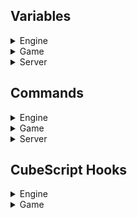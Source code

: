 ## Variables

<details>
  <summary>Engine</summary>
  
| Variable                 | Type               | Min | Default | Max     | Description |
| -------------------------|--------------------|-----|---------|---------|-------------|
| aaenvmap                 | Persistent integer | 0   | 1       | 1       |
| allfaces                 | Integer            | 0   | 0       | 1       | Allows texturing commands to apply the new texture to all the sides of the selected geometry.
| amd_eal_bug              | Integer            | 0   | 0       | 1       |
| amd_pf_bug               | Integer            | 0   | 0       | 1       |
|animationinterpolationtime| Integer            | 0   |  200    |  1000   |
| aodepthformat            | Integer            | 1   | 0       | 0       |
| aoderiv                  | Integer            | -1  | 1       | 1       |
| attachradius             | Integer            | 1   | 100     | 1000    |
| avatarfov                | Integer            | 10  | 40      | 100     | Field of view of the avatar (first person weapon).
| avatarzoomfov            | Integer            | 10  | 25      | 60      | Field of view of the avatar (first person weapon) while zoomed in. Currently read-only.
| batchdecals              | Integer            | 0   |  1      |  1      |
| batchgeom                | Integer            | 0   |  1      |  1      |
| clampsky                 | Integer            | 0   |  1      |  1      |
| compresspng              | Persistent integer | 0   | 9       | 9       |
| compresstga              | Persistent integer | 0   | 1       | 1       |
| connectname              | Persistent string  | N/A | N/A     | N/A     |
| csmcull                  | Integer            | 0   |  1      |  1      |
| csmfarplane              | Integer            | 64  |  1024   |  16384  |
| csminoq                  | Integer            | 0   |  1      |  1      |
| csmnearplane             | Integer            | 1   |  1      |  16     |
| cullparticles            | Integer            | 0   |  1      |  1      |
| dbgalias                 | Integer            | 0   | 4       | 1000    |
| dbgcolmesh               | Integer            | 0   | 0       | 1       |
| dbgdds                   | Integer            | 0   |  0      |  1      |
| dbgexts                  | Integer            | 0   | 0       | 1       |
| dbggrass                 | Integer            | 0   | 0       | 1       |
| dbgmodes                 | Integer            | 0   | 0       | 1       |
| dbgmovie                 | Integer            | 0   | 0       | 1       |
| dbgpcull                 | Integer            | 0   |  0      |  1      |
| dbgpseed                 | Integer            | 0   |  0      |  1      |
| dbgshader                | Integer            | 0   |  1      |  2      |
| dbgsound                 | Integer            | 0   |  0      |  1      |
| dbgstain                 | Integer            | 0   |  0      |  1      |
| dbgubo                   | Integer            | 0   |  0      |  1      |
| dbgvars                  | Integer            | 0   | 0       | 1       |
| debugao                  | Integer            | 0   | 0       | 1       | 
| debugbloom               | Integer            | 0   | 0       | 1       |
| debugdepth               | Integer            | 0   | 0       | 1       |
| debuglightscissor        | Integer            | 0   |  0      |  1      |
| debugrefract             | Integer            | 0   | 0       | 1       |
| debugrh                  | Integer            | -1  | 0       | RH_MAXSPLITS*(RH_MAXGRID + 2) |
| debugrsm                 | Integer            | 0   | 0       | 2       |
| debugshadowatlas         | Integer            | 0   | 0       |  3      |
| debugsmaa                | Integer            | 0   | 0       | 5       |
| debugstencil             | Integer            | 0   | 0       | 0xFF    |
| debugtqaa                | Integer            | 0   | 0       | 2       |
| defershaders             | Integer            | 0   |  1      |  1      |
| depthfaillights          | Integer            | 0   |  1      |  1      |
| depthtestlights          | Integer            | 0   |  2      |  2      |
| desktoph                 | Integer            | 1   | 0       | 0       |
| desktopw                 | Integer            | 1   | 0       | 0       |
| dtoutline                | Integer            | 0   |  1      |  1      |
| editcursor               | Integer            | 0   | 1       | 1       |
| editing                  | Integer            | 1   | 0       | 0       |
| entautoviewdist          | Integer            | 0   | 25      | 100     |
| entcamdir                | Persistent integer | 0   | 1       | 1       |
| entdrop                  | Integer            | 0   | 2       | 3       |
| entitysurf               | Integer            | 0   | 0       | 1       |
| entmovingshadow          | Integer            | 0   | 1       | 1       |
| entselradius             | Integer            | 0   | 2       | 10      |
| entselsnap               | Integer            | 0   | 0       | 1       |
| envmapbb                 | Integer            | 0   | 0       | 1       |
| envmapradius             | Integer            | 0   | 128     | 10000   |
| flarecutoff              | Persistent integer | 0   | 1000    | 10000   |
| flaresize                | Persistent integer | 20  | 100     | 500     |
| floatspeed               | Integer            | 1   | 100     | 10000   |
| fogoverlay               | Integer            | 0   | 1       | 1       |
| forcespotlights          | Integer            | 1   |  0      |  0      |
| frametimer               | Integer            | 0   | 0       | 1       |
| fullbright               | Integer            | 0   | 0       | 1       |
| fullbrightlevel          | Integer            | 0   | 160     | 255     |
| fullbrightmodels         | Persistent integer | 0   | 0       | 200     | 
| gcolorclear              | Integer            | 0   |  1      |  1      |
| gdepthclear              | Integer            | 0   |  1      |  1      |
| gdepthformat             | Integer            | 1   | 0       | 0       |
| ghasstencil              | Integer            | 1   | 0       | 0       |
| glcompat                 | Integer            | 1   | 0       | 0       |
| glerr                    | Integer            | 0   | 0       | 1       |
| glslversion              | Integer            | 1   | 0       | 0       |
| glversion                | Integer            | 1   | 0       | 0       |
| gpuskel                  | Persistent integer | 0   | 0       | 1       |
| gridlookup               | Integer            | 0   | 0       | 1       |
| hdraccummillis           | Integer            | 1   | 33      | 1000    |
| hdrreduce                | Integer            | 0   | 2       | 2       |
| hidechanges              | Integer            | 0   | 0       | 1       |
| hidehud                  | Integer            | 0   | 0       | 1       |
| hidestats                | Integer            | 0   | 0       | 1       |
| hwcubetexsize            | Integer            | 1   |  0      |  0      |
| hwmaxaniso               | Integer            | 1   |  0      |  0      |
| hwtexsize                | Integer            | 1   |  0      |  0      |
| hwtexunits               | Integer            | 1   |  0      |  0      |
| hwvtexunits              | Integer            | 1   |  0      |  0      |
| intel_mapbufferrange_bug | Integer            | 0   | 0       | 1       |
| intel_texalpha_bug       | Integer            | 0   | 0       | 1       |
| invalidcubeguard         | Integer            | 0   | 1       | 1       |
| lastdisconnectreason     | Read-only string   | N/A | N/A     | N/A     |
| lightpassesused          | Integer            | 1   |  0      |  0      |
| lightsoccluded           | Integer            | 1   |  0      |  0      |
| lightsvisible            | Integer            | 1   |  0      |  0      |
| lighttilealignh          | Integer            | 1   |  16     |  256    |
| lighttilealignw          | Integer            | 1   |  16     |  256    |
| lnblendpower             | Floating point     | 0   | 6.0f    | 1000    |
| lnjittermillis           | Integer            | 0   | 100     | 1000    |
| lnjitterradius           | Integer            | 0   | 3       | 100     |
| lnjitterscale            | Floating point     | 0   | 0.2f    | 10      |
| lnscrollmillis           | Integer            | 1   | 250     | 5000    |
| lnscrollscale            | Floating point     | 0   | 0.05f   | 10      |
| mainmenu                 | Read-only Integer  | 1   | 1       | 0       |
| mapmusic                 | String             | N/A | N/A     | N/A     | Music track of a map. Each time we load a map, this variable is updated with the current map's music track (if available).
| maptitle                 | String             | N/A | "Untitled Map by Unknown" | N/A | Title of a map. Each time we load a map, this variable is updated with the current map's title (if available).
| mastermotd               | String             | N/A | N/A     | N/A     |
| maxdrawbufs              | Integer            | 1   | 0       | 0       |
| maxdualdrawbufs          | Integer            | 1   | 0       | 0       |
| maxfsuniforms            | Integer            | 1   |  0      |  0      |
| maxgrass                 | Integer            | 10  | 10000   | 10000   |
| maxmerge                 | Integer            | 0   | 6       | 12      |
| maxmodelradiusdistance   | Integer            | 10  |  200    |  1000   |
| maxpvsblocker            | Integer            | 1   | 512     | 1<<16   |
| maxskelanimdata          | Integer            | 1   | 192     | 0       |
| maxtexoffset             | Integer            | 1   |  0      |  0      |
| maxtexrectoffset         | Integer            | 1   |  0      |  0      |
| maxvsuniforms            | Integer            | 1   |  0      |  0      |
| mesa_swap_bug            | Integer            | 0   | 0       | 1       |
| mesa_texrectoffset_bug   | Integer            | 0   | 0       | 1       |
| minface                  | Integer            | 0   | 4       | 12      |
| mintexoffset             | Integer            | 1   |  0      |  0      |
| mintexrectoffset         | Integer            | 1   |  0      |  0      |
| mipvis                   | Integer            | 0   | 0       | 1       |
| modelpreviewfov          | Integer            | 10  | 20      | 100     |
| modelpreviewpitch        | Integer            | -90 | -15     | 90      |
| movieaccelblit           | Integer            | 0   | 0       | 1       |
| movieaccelyuv            | Integer            | 0   | 1       | 1       |
| moviedir                 | Persistent string  | N/A | "movie" | N/A     | Similarly to `screenshotdir`, directory to which movies are saved.
| msaadepthblit            | Integer            | 0   | 0       | 1       |
| msaalight                | Integer            | 1   | 0       | 0       |
| msaamaxcolortexsamples   | Integer            | 1   | 0       | 0       |
| msaamaxdepthtexsamples   | Integer            | 1   | 0       | 0       | 
| msaamaxsamples           | Integer            | 1   | 0       | 0       |
| msaaminsamples           | Integer            | 1   | 0       | 0       |
| msaasamples              | Integer            | 1   | 0       | 0       |
| numcpus                  | Integer            | 1   | 1       | 16      |
| numoctaents              | Integer            | 1   | 0       | 0       |
| octaentsize              | Integer            | 0   | 64      | 1024    |
| oqdist                   | Integer            | 0   |  256    |  1024   |
| oqdynent                 | Integer            | 0   |  1      |  1      |
| oqfrags                  | Integer            | 0   |  8      |  64     |
| oqgeom                   | Integer            | 0   |  1      |  1      |
| oqlights                 | Integer            | 0   |  1      |  1      |
| oqmm                     | Integer            | 0   |  4      |  8      |
| oqvol                    | Integer            | 0   |  1      |  1      |
| oqwait                   | Integer            | 0   |  1      |  1      |
| outline                  | Integer            | 0   |  0      |  1      |
| paintblendmapdelay       | Integer            | 1   | 500     | 3000    |
| paintblendmapinterval    | Integer            | 1   | 30      | 3000    |
| passthroughcube          | Integer            | 0   | 1       | 1       |
| passthroughent           | Integer            | 0   | 1       | 1       |
| passthroughsel           | Integer            | 0   | 0       | 1       |
| physinterp               | Integer            | 0   | 1       | 1       |
| printvbo                 | Integer            | 0   | 0       | 1       |
| progressbackground       | Integer            | 0   | 0       | 1       |
| pvsleafsize              | Integer            | 1   | 64      | 1024    |
| ragdollairfric           | Floating point     | 0   | 0.996f  | 1       | 
| ragdollbodyfric          | Floating point     | 0   | 0.95f   | 1       |
| ragdollbodyfricscale     | Floating point     | 0   | 2       | 10      |
| ragdollconstrain         | Integer            | 1   | 7       | 100     |
| ragdollexpireoffset      | Integer            | 0   | 2500    | 30000   |
| ragdolleyesmooth         | Floating point     | 0   | 0       | 1       |
| ragdolleyesmoothmillis   | Integer            | 1   | 1       | 10000   |
| ragdollgravity           | Floating point     | 0   | 198.0f  | 200     |
| ragdollgroundfric        | Floating point     | 0   | 0.8f    | 1       |
| ragdollrotfric           | Floating point     | 0   | 0.85f   | 1       |
| ragdollrotfricstop       | Floating point     | 0   | 0.1f    | 1       |
| ragdolltimestepmax       | Integer            | 1   | 10      | 50      |
| ragdolltimestepmin       | Integer            | 1   | 5       | 50      |
| ragdollunstick           | Floating point     | 0   | 10      | 1e3f    |
| ragdollwaterexpireoffset | Integer            | 0   | 4000    | 30000   |
| ragdollwaterfric         | Floating point     | 0   | 0.85f   | 1       |
| replayparticles          | Integer            | 0   |  1      |  1      |
| rhclipgrid               | Integer            | 0   | 1       | 1       |
| rhdynmm                  | Integer            | 0   | 0       | 1       |
| rhdyntex                 | Integer            | 0   | 0       | 1       |
| rhinoq                   | Integer            | 0   |  1      |  1      |
| rsmcull                  | Integer            | 0   | 1       | 1       |
| savebak                  | Persistent integer | 0   | 2       | 2       | Controls whether `.bak` files (backups) of the map we are editing are saved at each map save (`/savemap`).
| scaledds                 | Integer            | 0   |  2      |  4      |
| screenshotdir            | Persistent string  | N/A | "screenshot" | N/A| Directory to which screenshots are saved (`*/screenshot`).
| screenshotformat         | Persistent integer | 0   | IMG_PNG | NUMIMG-1| 
| screenshotquality        | Persistent integer | 0   | 97      | 100     |
| sdl_xgrab_bug            | Integer            | 0   | 0       | 1       |
| selectcorners            | Integer            | 0   | 0       | 1       |
| selectionsurf            | Integer            | 0   | 0       | 1       |
| serverip                 | String             | N/A | N/A     | N/A     |
| serveruprate             | Integer            | 0   |  0      |2147483647|
| showentradius            | Integer            | 0   | 1       | 1       |
| showsky                  | Integer            | 0   |  1      |  1      |
| smaa4x                   | Integer            | 1   | 0       | 0       |
| smaas2x                  | Integer            | 1   | 0       | 0       |
| smaat2x                  | Integer            | 1   | 0       | 0       |
| smbbcull                 | Integer            | 0   |  1      |  1      |
| smborder                 | Integer            | 0   |  3      |  16     |
| smborder2                | Integer            | 0   |  4      |  16     |
| smdistcull               | Integer            | 0   |  1      |  1      |
| smdynshadow              | Integer            | 0   |  1      |  1      |
| sminoq                   | Integer            | 0   |  1      |  1      |
| smmaxsize                | Integer            | 1   |  384    |  1024   |
| smminradius              | Integer            | 0   |  16     |  10000  |
| smminsize                | Integer            | 1   |  96     |  1024   |
| smnodraw                 | Integer            | 0   |  0      |  1      |
| smnoshadow               | Integer            | 0   |  0      |  1      |
| smquery                  | Integer            | 0   |  1      |  1      |
| smsidecull               | Integer            | 0   |  1      |  1      |
| smused                   | Integer            | 1   |  0      |  0      |
| smviscull                | Integer            | 0   |  1      |  1      |
| softexplosion            | Persistent integer | 0   | 0       | 1       |
| softexplosionblend       | Integer            | 1   | 16      | 64      |
| statrate                 | Integer            | 1   | 200     | 1000    |
| stereo                   | Integer            | 0   |  1      |  1      |
| testtags                 | Integer            | 0   | 0       | 1       |
| testtricol               | Integer            | 0   | 0       | 2       |
| textinputfilter          | Integer            | 0   | 5       | 1000    |
| thirdperson              | Integer            | 0   | 0       | 2       |
| tqaaresolvegather        | Integer            | 1   | 0       | 0       |
| usedds                   | Integer            | 0   |  1      |  1      |
| usetexcompress           | Integer            | 1   | 0       | 0       |
| usetexgather             | Integer            | 1   | 0       | 0       |
| useubo                   | Integer            | 1   | 0       | 0       |
| usevdelta                | Integer            | 1   | 0       | 0       |
| volderiv                 | Integer            | -1  |  1      |  1      |
| waterlod                 | Persistent integer | 0   | 1       | 3       |
| waterreflectstep         | Persistent integer | 1   | 32      | 10000   |
| watersubdiv              | Persistent integer | 0   | 2       | 3       |
| wireframe                | Integer            | 0   | 0       | 1       |
| zoom                     | Integer            | -1  | 0       | 1       |

</details>

<details>
  <summary>Game</summary>
  
| Variable            | Type               | Min | Default | Max         | Description |
| --------------------|--------------------|-----|---------|-------------|-------------|
| aidebug             | Integer            | 0   | 0       | 6           |
| aiforcegun          | Integer            | -1  | -1      | Max weapons |
| allycrosshair       | Persistent Integer | 0   | 1       | 1
| animoverride        | Integer            |-1   | 0       | Max animations
| autoauth            | Persistent integer | 0   | 1       | 1
| autoswitch          | Persistent integer | 0   | 1       | 1
| blood               | Persistent integer | 0   | 1       | 1
| chatsound           | Persistent integer | 0   | 1       | 1
| deadpush            | Persistent integer | 1   | 2       | 20
| deathfromabove      | Persistent integer | 0   | 1       | 1
| dropwaypoints       | Integer            | 0   | 1       | 1
| footstepssound      | Persistent integer | 0   | 1       | 1
| forceplayermodels   | Persistent integer | 0   | 0       | 1
| gore                | Persistent integer | 0   | 1       | 1
| goreeffect          | Persistent integer | N/A | N/A     | N/A
| hidedead            | Persistent integer | 0   | 0       | 1
| highlightscore      | Persistent integer | 0   | 1       | 1
| hitcrosshair        | Persistent integer | 0   | 400     | 1000
| hitsound            | Persistent integer | 0   | 0       | 2
| hudgun              | Persistent integer | 0   | 1       | 1
| hudgunsway          | Persistent integer | 0   | 1       | 1
| itemtrans           | Persistent integer | 0   | 1       | 1
| killsound           | Persistent integer | 0   | 1       | 2
| maxradarscale       | Persistent integer | 0   | 1024    | 10000
| minimapalpha        | Persistent float   | 0   | 1       | 1
| minradarscale       | Persistent integer | 0   | 384     | 10000
| muzzleflash         | Persistent integer | 0   | 1       | 1
| playercolor         | Persistent integer | 0   | 4       | Max colors
| playercolorblue     | Persistent integer | 0   | 0       | Max blue colors
| playercolorred      | Persistent integer | 0   | 0       | Max red colors
| playermodel         | Persistent integer | 0   | 0       | Max player models
| playersearch        | Persistent integer | 0   | 3       | 10
| playheadshotsound   | Persistent integer | 0   | 1       | 2
| radarteammates      | Persistent integer | 0   | 1       | 1
| ragdoll             | Persistent integer | 0   | 1       | 1
| ragdollfade         | Persistent integer | 0   | 400     | 5000
| ragdollmillis       | Persistent integer | 0   | 10000   | 300000
| regensound          | Persistent integer | 0   | 1       | 1
| showclientnum       | Persistent integer | 0   | 1       | 1
| showconnecting      | Persistent integer | 0   | 1       | 1
| showmodeinfo        | Persistent integer | 0   | 1       | 1
| showping            | Persistent integer | 0   | 1       | 1
| showpj              | Persistent integer | 0   | 1       | 1
| showservinfo        | Persistent integer | 0   | 1       | 1
| showspectators      | Persistent integer | 0   | 1       | 1
| showwaypoints       | Persistent integer | 0   | 1       | 1
| showwaypointsradius | Persistent integer | 0   | 200     | 10000
| smoothdist          | Persistent integer | 0   | 32      | 64
| smoothmove          | Persistent integer | 0   | 75      | 100
| specmode            | Integer            | 0   | 0       | 2
| swayrollfactor      | Floating point     | 1   | 3       | 30
| swayside            | Floating point     | 0   | 0.06f   | 1
| swaystep            | Floating point     | 1   | 39.2f   | 1
| swayup              | Floating point     | -1  | 0.11f   | 1
| teamcolortext       | Persistent integer | 0   | 1       | 1
| teleteam            | Integer            | 0   | 1       | 1
| testanims           | Integer            | 0   | 0       | 1
| testpitch           | Integer            | -90 | 0       | 90
  
</details>

<details>
  <summary>Server</summary>

| Variable             | Type                 | Min | Default             | Max        | Description|
| ---------------------|----------------------|-----|---------------------|------------|------------|
| adminpass            | String               | N/A | N/A                 | N/A        | Allows you to gain administrator privileges by `/setmaster password_here`.
| autorecorddemo       | Integer              | 0   | 0                   | 1          | Whether or not to enable server-side demo recording automatically for every match (0 = always, 1 = when requested).
| botnames             | String               | N/A | N/A                 | N/A        | Generates a list of the bot names used in a server.
| ctftkpenalty         | Integer              | 0   | 1                   | 1          | Whether or not teamkilling the flag runner in CTF should disallow the teamkiller from picking up the flag.
| demodir              | Persistent string    | N/A | N/A                 | N/A        | Sets the directory to which demos are saved.
| lockmaprotation      | Integer              | N/A | N/A                 | N/A        | Whether or not to allow players to vote on maps not in the rotation (0 = any vote, 1 = master votes only, 2 = administrator votes only).
| mastername           | String               | N/A | master.tesseract.gg | N/A        | Sets the master server address.
| masterport           | Integer              | 1   | 41999               | 0xFFFF     | Sets the master server port.
| maxclients           | Integer              | 0   | 8                   | 128        | Max players a server can accept.
| maxdupclients        | Integer              | 0   | 0                   | 128        | Maximum number of duplicate clients allowed on a server.
| maxdemos             | Integer              | 0   | 5                   | 25         | Max demos a server can store.
| maxdemosize          | Integer              | 0   | 16                  | 31         | Max size of a demo.
| modifiedmapspectator | Integer              | 0   | 1                   | 2          | Whether or not to automatically spectate players who are playing on a modified version of the current map.
| overtime             | Integer              | 0   | 1                   | 1          | Whether or not overtime is enabled for matches.
| persistteams         | Integer              | 0   | 1                   | 1          | Whether or not teams should persist across matches and avoid autobalancing.
| publicserver         | Integer              | 0   | 1                   | 2          | Level of freedom in the server: when set to 0, allows `/setmaster 1` and locked/private modes. When set to 1, can only gain master by `/auth` or administrator privileges, and does not allow locked/private modes. When set to 2, allows `/setmaster 1` but disallows private modes.
| restrictdemos        | Integer              | 0   | 1                   | 1          | Controls whether administrator privileges are necessary to record a demo.
| restrictgamespeed    | Integer              | 0   | 1                   | 1          | Controls whether master privileges are necessary to change game speed.
| restrictpausegame    | Integer              | 0   | 1                   | 1          | Controls whether master privileges are necessary to pause the current game.
| serverauth           | String               | N/A | N/A                 | N/A        | Domain to use for local authkeys to the server so people can authenticate by `/auth domain_here`; the string must not be empty and should be unique to your server.
| serverbotbalance     | Integer              | 0   | 1                   | 1          | Enables automatic team balancing for bots if 1 and disables it if 0. Only privileged or local players can use this command.
| serverbotlimit       | Integer              | 0   | 8                   | 32         | Max number of bots a server can accept.
| serverip             | String               | N/A | N/A                 | N/A        | Sets the server IP.
| servermotd           | String               | N/A | N/A                 | N/A        | Optional console message to send to players on connect.
| servername           | String               | N/A | N/A                 | N/A        | Name of the server which is primarily displayed on the server browser. In Tesseract this variable is `serverdesc`.
| serverpass           | String               | N/A | N/A                 | N/A        | Optional password required to connect to the server.
| serverport           | Integer              | 0   | 4200                | 0xFFFF     | Specifies the port the server we are hosting should bind/listen to.
| serveruprate         | Integer              | 0   | 0                   | 2147483647 |
| spectatorchat        | Integer              | 0   | 0                   | 1          | Whether or not chat messages sent by spectators should be visible to players. When 0, spectators are allowed to chat with players (default); when 1, spectators are only allowed to chat with other spectators.
| updatemaster         | Integer              | 0   | 1                   | 1          | Toggles whether or not the server should report to the master server.

</details>

## Commands

<details>
  <summary>Engine</summary>
  Coming soon™
</details>

<details>
  <summary>Game</summary>

| Command                 | Arguments  | Description
| ------------------------|------------|---------------------
| allowthirdperson        | N/A        | Command that returns a boolean value: 1 if `thirdperson` is allowed, 0 if not.
| auth                    |
| authkey                 |
| authkick                |
| botadd                  | 1          | Adds a bot with a random player model and name and the skill specified by the first argument.
| botbalance              |
| botdel                  | N/A        | Kicks the most recent bot that was added.
| botlimit                |            |
| checkmaps               |            |
| clearbans               | N/A        | Clears every ban that has been issued. Bans are automatically cleared when a server is empty.
| cleardemos              | N/A        | Clears all demos saved in a server.
| clearwaypoints          | N/A        | Clears all waypoints without needing to reload a map.
| clearwpcache            |            | Clears waypoints cache.
| cycleweapon             |            |
| dauth                   |            |
| dauthkick               |            |
| delselwaypoints         | N/A        | Clears waypoints inside grid selection.
| dropflag                | N/A        | Drops the flag we are holding in CTF modes.
| follow                  | N/A        |
| gamespeed               |            |
| genauthkey              |            |
| getaccuracy             |            |
| getclientammo           |            |
| getclientcolor          |            |
| getclientcolorname      |            |
| getclientdeaths         |            |
| getclientfrags          |            |
| getclienthealth         |            |
| getclientmaxhealth      |            |
| getclientmodel          |            |
| getclientname           |            |
| getclientnum            |            |
| getclientpowerup        |            |
| getclientpowerupmillis  |            |
| getclientprivilege      |            |
| getclientscore          |            |
| getclientshield         |            |
| getclientteam           |            |
| getclientweapon         |            |
| getdeaths               |            |
| getdemo                 |            |
| getflags                |            |
| getfollow               |            |
| getfrags                |            |
| getkillfeedactor        |            |
| getkillfeedcrit         |            |
| getkillfeedtarget       |            |
| getkillfeedweap         |            |
| getmap                  | N/A        | Downloads the map that is available on the server if it has been sent with `sendmap`. Only used in the map editor.
| getmastermode           |            |
| getmastermodename       |            |
| getmode                 |            |
| getmodename             |            |
| getmodeprettyname       |            |
| getmutators             |            |
| getmutdesc              |            |
| getname                 |            |
| getnextmode             |            |
| getnextmutators         |            |
| getplayercolor          |            |
| getscorelimit           |            |
| getservauth             |            |
| getservdesc             |            |
| getteam                 |            |
| getteamname             |            |
| getteamscore            |            |
| gettotaldamage          |            |
| gettotalshots           |            |
| getweapon               |            |
| goto                    |            |
| gotosel                 |            |
| hasauthkey              |            |
| hashpwd                 |            |
| ignore                  |            |
| intermission            | N/A        | Returns a boolean value: 1 if the game has ended (intermission), 0 if not.
| isadmin                 |            |
| isai                    |            |
| isauth                  |            |
| isdead                  |            |
| isignored               |            |
| islagged                |            |
| ismaster                |            |
| isspectator             |            |
| kick                    |            |
| listclients             |            |
| listdemos               |            |
| loadwaypoints           |            |
| loopscoreboard          |            |
| map                     |            |
| mastermode              |            |
| melee                   |            |
| mode                    |            |
| movewaypoints           |            |
| mutator                 |            |
| mute                    |            |
| name                    |            |
| nextfollow              |            |
| nextweapon              |            |
| numscoreboard           |            |
| paused                  |            |
| pausegame               |            |
| prettygamespeed         |            |
| primary                 | N/A        | Fires the primary fire of the selected weapon. In other Cube games, this command is usually replaced with `shoot`. If used when dead, the player is also respawned.
| recorddemo              |            |
| refreshscoreboard       |            |
| registertip             |            |
| respawn                 | N/A        | Respawns our client if the spawn delay has expired.
| sauth                   |            |
| sauthkick               |            |
| saveauthkeys            |            |
| savewaypoints           |            |
| say                     |            |
| sayteam                 |            |
| scoreboardhighlight     |            |
| scoreboardmap           |            |
| scoreboardmode          |            |
| scoreboardmultiplayer   |            |
| scoreboardping          |            |
| scoreboardpj            |            |
| scoreboardservinfo      |            |
| scoreboardshowclientnum |            |
| scoreboardshowfrags     |            |
| scoreboardstatus        |            |
| scoreboardtime          |            |
| secondary               | N/A        | Fires the secondary fire of the selected weapon. If used when dead, the player is also respawned.
| sendmap                 | N/A        | Sends the map to the server so that it can be downloaded with `getmap`.
| servcmd                 |            |
| servinfoicon            |            |
| servinfomastermode      |            |
| servinfomastermodename  |            |
| servinfomode            |            |
| servinfomodename        |            |
| servinfotime            |            |
| setmaster               |            |
| setteam                 |            |
| setweapon               |            |
| spectating              | N/A        | Returns a boolean value: 1 if our client is spectating, 0 if not.
| spectator               |            |
| stopdemo                |            |
| suicide                 | N/A        | Immediately kills our player.
| taunt                   | N/A        | Plays the current character's taunt animation and voice line if available.
| team                    |            |
| timeremaining           |            |
| unignore                |            |
| unmute                  |            |
| useitem                 |            |
| weapon                  |            |
| whisper                 |            |

</details>

<details>
  <summary>Server</summary>

| Command           | Arguments  | Description
| ------------------|------------|---------------------
| adduser           | 4          |
| clearipbans       | N/A        | Forgets about all of the issued IP bans.
| clearusers        | N/A        |
| ipban             | 1          | Issues an IP ban.
| maprotation       | 4          | Defines server's map rotation.
| maprotationreset  | N/A        | Resets map rotation in a server.
| startlistenserver | N/A        | Starts a listen server from within a running game client.
| stoplistenserver  | N/A        | Stops a listen server from within a running game client.
| teamkillkick      | 3          | Specifies the gamemode in which the teamkill limit is used, the maximum number of teamkills a player is allowed to commit and the duration of teamkill auto-kicks.
| teamkillkickreset | N/A        | Removes automatic kicks triggered by an excessive amount of teamkills (specified with `teamkillkick`).

</details>

## CubeScript Hooks

<details>
  <summary>Engine</summary>
  
| Name              | Description                                                                                              
| ------------------|----------------------------------------------------------------------------------------------------|
| resetgl           | Triggers when we apply settings changes and we need to reset OpenGL.                               |
| resetshaders      | Triggers when we apply settings changes and we need to reset the shaders.                          |
| resetsound        | Triggers when we apply settings changes and we need to reset audio.                                |

</details>

<details>
  <summary>Game</summary>
  
| Name              | Description                                                                                              
| ------------------|----------------------------------------------------------------------------------------------------|
| on_connect        | Triggers every time our client successfully connects to a server, being it local or not.           |
| on_death          | Triggers each time our client dies.                                                                |
| on_disconnect     | Triggers every time our client disconnects from a server, being it local or not.                   |
| on_edittoggle     | Triggers when we enter edit mode (originally `edittoggled`).                                       |
| on_intermission   | Triggers when a game ends and intermission starts (originally `intermission`).                     |
| on_kill           | Triggers when our client kills another.                                                            |
| on_killfeed       | Triggers each time a player dies.                                                                  |
| on_mainmenutoggle | Triggers when the main menu is opened (usually by pressing "ESC") (originally `mainmenutoggled`).  |
| on_mapstart       | Triggers when a map has finished loading (originally `mapstart`).                                  |
| on_spawn          | Triggers when our client spawns.                                                                   |
| on_suicide        | Triggers each time we kill our own player.                                                         |
| on_teamkill       | Triggers each time we kill an ally.                                                                |

</details>

